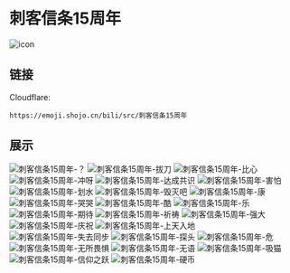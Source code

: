 # 刺客信条15周年
![icon](https://emoji.shojo.cn/bili/src/刺客信条15周年/icon.png)
## 链接
Cloudflare:
```
https://emoji.shojo.cn/bili/src/刺客信条15周年
```
## 展示
![刺客信条15周年-？](https://emoji.shojo.cn/bili/src/刺客信条15周年/刺客信条15周年-？.png)
![刺客信条15周年-拔刀](https://emoji.shojo.cn/bili/src/刺客信条15周年/刺客信条15周年-拔刀.png)
![刺客信条15周年-比心](https://emoji.shojo.cn/bili/src/刺客信条15周年/刺客信条15周年-比心.png)
![刺客信条15周年-冲呀](https://emoji.shojo.cn/bili/src/刺客信条15周年/刺客信条15周年-冲呀.png)
![刺客信条15周年-达成共识](https://emoji.shojo.cn/bili/src/刺客信条15周年/刺客信条15周年-达成共识.png)
![刺客信条15周年-害怕](https://emoji.shojo.cn/bili/src/刺客信条15周年/刺客信条15周年-害怕.png)
![刺客信条15周年-划水](https://emoji.shojo.cn/bili/src/刺客信条15周年/刺客信条15周年-划水.png)
![刺客信条15周年-毁灭吧](https://emoji.shojo.cn/bili/src/刺客信条15周年/刺客信条15周年-毁灭吧.png)
![刺客信条15周年-康](https://emoji.shojo.cn/bili/src/刺客信条15周年/刺客信条15周年-康.png)
![刺客信条15周年-哭哭](https://emoji.shojo.cn/bili/src/刺客信条15周年/刺客信条15周年-哭哭.png)
![刺客信条15周年-酷](https://emoji.shojo.cn/bili/src/刺客信条15周年/刺客信条15周年-酷.png)
![刺客信条15周年-乐](https://emoji.shojo.cn/bili/src/刺客信条15周年/刺客信条15周年-乐.png)
![刺客信条15周年-期待](https://emoji.shojo.cn/bili/src/刺客信条15周年/刺客信条15周年-期待.png)
![刺客信条15周年-祈祷](https://emoji.shojo.cn/bili/src/刺客信条15周年/刺客信条15周年-祈祷.png)
![刺客信条15周年-强大](https://emoji.shojo.cn/bili/src/刺客信条15周年/刺客信条15周年-强大.png)
![刺客信条15周年-庆祝](https://emoji.shojo.cn/bili/src/刺客信条15周年/刺客信条15周年-庆祝.png)
![刺客信条15周年-上天入地](https://emoji.shojo.cn/bili/src/刺客信条15周年/刺客信条15周年-上天入地.png)
![刺客信条15周年-失去同步](https://emoji.shojo.cn/bili/src/刺客信条15周年/刺客信条15周年-失去同步.png)
![刺客信条15周年-探头](https://emoji.shojo.cn/bili/src/刺客信条15周年/刺客信条15周年-探头.png)
![刺客信条15周年-危](https://emoji.shojo.cn/bili/src/刺客信条15周年/刺客信条15周年-危.png)
![刺客信条15周年-无所畏惧](https://emoji.shojo.cn/bili/src/刺客信条15周年/刺客信条15周年-无所畏惧.png)
![刺客信条15周年-无语](https://emoji.shojo.cn/bili/src/刺客信条15周年/刺客信条15周年-无语.png)
![刺客信条15周年-吸猫](https://emoji.shojo.cn/bili/src/刺客信条15周年/刺客信条15周年-吸猫.png)
![刺客信条15周年-信仰之跃](https://emoji.shojo.cn/bili/src/刺客信条15周年/刺客信条15周年-信仰之跃.png)
![刺客信条15周年-硬币](https://emoji.shojo.cn/bili/src/刺客信条15周年/刺客信条15周年-硬币.png)
